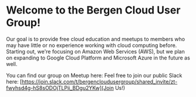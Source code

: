 # Welcome to the Bergen Cloud User Group!

Our goal is to provide free cloud education and meetups to members who may have little or no experience working with cloud computing before.
Starting out, we're focusing on Amazon Web Services (AWS), but we plan on expanding to Google Cloud Platform and Microsoft Azure in the future as well.

You can find our group on Meetup here: <URL>
Feel free to join our public Slack here: [https://join.slack.com/t/bergencloudusergroup/shared_invite/zt-fwyhsd4g-hS8sODOjTLPii_BDgu2YKw](Join Us!)
